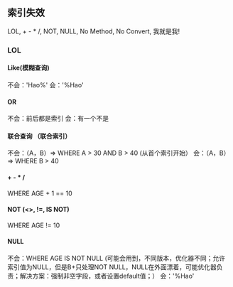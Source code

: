 ## 索引失效
LOL, + - * /, NOT, NULL, No Method, No Convert, 我就是我!

### LOL
#### Like(模糊查询)
不会：'Hao%'
会：'%Hao'
#### OR
不会：前后都是索引
会：有一个不是
#### 联合查询 （联合索引）
不会：（A，B）=> WHERE A > 30 AND B > 40 (从首个索引开始）
会：（A，B）=> WHERE B > 40
#### + - * /
WHERE AGE + 1 == 10

#### NOT (<>, !=, IS NOT)
WHERE AGE != 10
#### NULL
不会：WHERE AGE IS NOT NULL (可能会用到，不同版本，优化器不同；允许索引值为NULL，但是B+只处理NOT NULL，NULL在外面漂着，可能优化器负责；解决方案：强制非空字段，或者设置default值；）
会：'%Hao'
